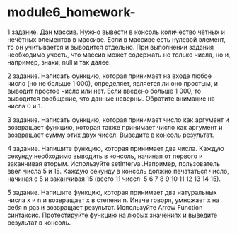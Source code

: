 # module6_homework-
1 задание.
Дан массив. Нужно вывести в консоль количество чётных и нечётных элементов в массиве. Если в массиве есть нулевой элемент, то он учитывается и выводится отдельно.
При выполнении задания необходимо учесть, что массив может содержать не только числа, но и, например, знаки, null и так далее.

2 задание.
Написать функцию, которая принимает на входе любое число (но не больше 1 000), определяет, является ли оно 
простым, и выводит простое число или нет. Если введено больше 1 000, то выводится сообщение, что данные неверны. 
Обратите внимание на числа 0 и 1.

3 задание.
Написать функцию, которая принимает число как аргумент и возвращает функцию, которая также принимает число как аргумент и возвращает сумму этих двух чисел. 
Выведите в консоль результат.

4 задание.
Напишите функцию, которая принимает два числа. Каждую секунду необходимо выводить в консоль, начиная от первого и заканчивая вторым. 
Используйте setInterval.Например, пользователь ввёл числа 5 и 15. Каждую секунду в консоль должно печататься число, начиная с 5 и заканчивая 15 
(всего 11 чисел: 5 6 7 8 9 10 11 12 13 14 15).

5 задание.
Напишите функцию, которая принимает два натуральных числа x и n и возвращает x в степени n. Иначе говоря, умножает x на себя n раз и возвращает результат.
Используйте Arrow Function синтаксис. Протестируйте функцию на любых значениях и выведите результат в консоль.
